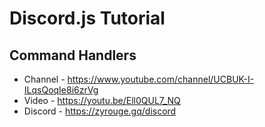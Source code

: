 # Discord.js Tutorial
## Command Handlers
* Channel - https://www.youtube.com/channel/UCBUK-I-ILqsQoqIe8i6zrVg
* Video - https://youtu.be/Ell0QUL7_NQ
* Discord - https://zyrouge.gq/discord
